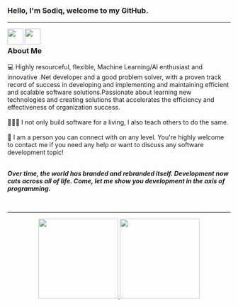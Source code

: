 ### Hello, I'm Sodiq, welcome to my GitHub. 

<hr />

<a href="https://www.linkedin.com/in/sodiq-yekeen-337556a5/">
  <img align="left" width="36px" height="36px" src="https://user-images.githubusercontent.com/77198295/166142052-515d2705-893f-4bfa-8f1d-1a49882b7193.gif"  />

</a>
<a href="mailto:me@sodiqyekeen.com">
  <img align="left" width="36px" height="36px" src="https://user-images.githubusercontent.com/77198295/166142174-5f115e35-5c81-4ad2-b4fa-89437f95dd73.gif" />
</a>
<br/>


### About Me 
💻 Highly resourceful, flexible, Machine Learning/AI enthusiast and innovative .Net developer and a good problem solver, with a proven track record of success in developing and implementing and maintaining efficient and scalable software solutions.Passionate about learning new technologies and creating solutions that accelerates the efficiency and effectiveness of organization success. </br> </br>
👨🏼‍💻 I not only build software for a living, I also teach others to do the same. </br></br>
💬 I am a person you can connect with on any level. You're highly welcome to contact me if you need any help or want to discuss any software development topic! </br></br>
   
 <b><i>Over time, the world has branded and rebranded itself. Development now cuts across all of life. Come, let me show you development in the axis of programming.
    
<br/>
<hr />

<div align="center">
  <a href="https://github.com/sodiqyekeen">
  <img height="180em" src="https://github-readme-stats.vercel.app/api?username=sodiqyekeen&show_icons=true&theme=gradient&include_all_commits=true&count_private=true"/>
  <img height="180em" src="https://github-readme-stats.vercel.app/api/top-langs/?username=sodiqyekeen&layout=compact&langs_count=7&theme=gradient"/>
</div>
<!--
## ⚡ Technologies I love and use
  
<div style="display: inline_block"><br>
  <img align="center" alt="js" height="30" width="40" src="https://raw.githubusercontent.com/devicons/devicon/master/icons/javascript/javascript-plain.svg">
  <img align="center" alt="ts" height="30" width="40" src="https://raw.githubusercontent.com/devicons/devicon/master/icons/typescript/typescript-plain.svg">
  <img align="center" alt="react" height="30" width="40" src="https://raw.githubusercontent.com/devicons/devicon/master/icons/react/react-original.svg">
  <img align="center" alt="Node" height="30" width="40" src="https://raw.githubusercontent.com/devicons/devicon/master/icons/nodejs/nodejs-original.svg">
  <img align="center" alt="Java" height="30" width="40" src="https://raw.githubusercontent.com/devicons/devicon/master/icons/java/java-plain.svg">
  <img align="center" alt="Spring" height="30" width="40" src="https://raw.githubusercontent.com/devicons/devicon/master/icons/spring/spring-original.svg">
  <img align="center" alt="Docker" height="30" width="40" src="https://raw.githubusercontent.com/devicons/devicon/master/icons/docker/docker-original.svg">
  <img align="center" alt="AWS" height="30" width="40" src="https://raw.githubusercontent.com/devicons/devicon/master/icons/amazonwebservices/amazonwebservices-original.svg">
  <img align="center" alt="MySQL" height="30" width="40" src="https://raw.githubusercontent.com/devicons/devicon/master/icons/mysql/mysql-original.svg">
                                                              
</div>
-->
